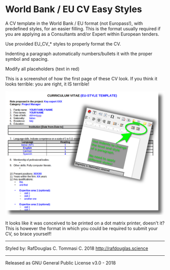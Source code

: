 # World Bank / EU CV Easy Styles
A CV template in the World Bank / EU format (not Europass!), with predefined styles, for an easier filling.
This is the format usually required if you are applying as a Consultants and/or Expert within European tenders.

Use provided EU_CV_* 
styles to properly format the CV.

Indenting a paragraph automatically numbers/bullets it with the proper symbol and spacing.

Modify all placeholders (text in red)

This is a screenshot of how the first page of these CV look.
If you think it looks terrible: you are right, it IS terrible!

![alt text](https://raw.githubusercontent.com/rafdouglas/EU_CV_Easy_Styles/master/EU_CV_Easy_Styles_screenshot.png)

It looks like it was conceived to be printed on a dot matrix printer, doesn't it?
This is however the format in which you could be required to submit your CV, so brace yourself!

- - -
Styled by: 
RafDouglas C. Tommasi C.
2018
http://rafdouglas.science

- - -
Released as GNU General Public License v3.0 - 2018
